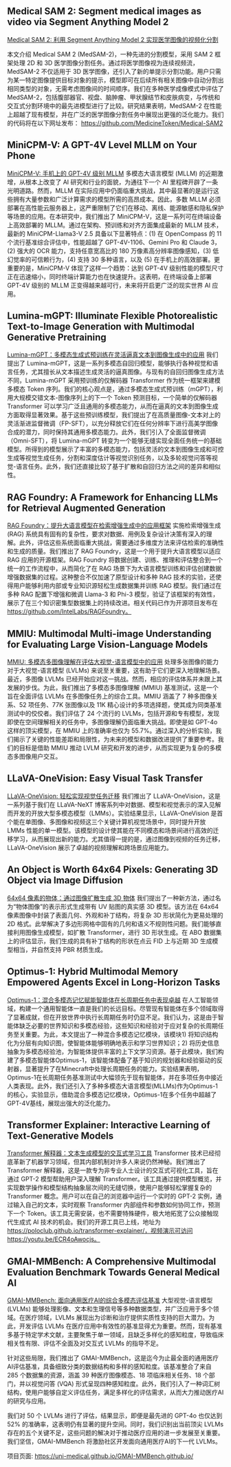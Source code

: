 ## Medical SAM 2: Segment medical images as video via Segment Anything Model 2
[Medical SAM 2: 利用 Segment Anything Model 2 实现医学图像的视频化分割](https://arxiv.org/abs/2408.00874)

本文介绍 Medical SAM 2 (MedSAM-2)，一种先进的分割模型，采用 SAM 2 框架处理 2D 和 3D 医学图像分割任务。通过将医学图像视为连续视频流，MedSAM-2 不仅适用于 3D 医学图像，还引入了新的单提示分割功能。用户只需为某一特定图像提供目标对象的提示，模型即可在后续所有相关图像中自动分割出相同类型的对象，无需考虑图像间的时间顺序。我们在多种医学成像模式中评估了 MedSAM-2，包括腹部器官、视盘、脑肿瘤、甲状腺结节和皮肤病变，与传统和交互式分割环境中的最先进模型进行了比较。研究结果表明，MedSAM-2 在性能上超越了现有模型，并在广泛的医学图像分割任务中展现出更强的泛化能力。我们的代码将在以下网址发布：
https://github.com/MedicineToken/Medical-SAM2

## MiniCPM-V: A GPT-4V Level MLLM on Your Phone
[MiniCPM-V: 手机上的 GPT-4V 级别 MLLM](https://arxiv.org/abs/2408.01800)
多模态大语言模型 (MLLM) 的近期激增，从根本上改变了 AI 研究和行业的面貌，为通往下一个 AI 里程碑开辟了一条光明道路。然而，MLLM 在实际应用中仍面临重大挑战，其中最显著的是运行这些拥有大量参数和广泛计算需求的模型所需的高昂成本。因此，多数 MLLM 必须部署在高性能云服务器上，这严重限制了它们在移动、离线、能源敏感和隐私保护等场景的应用。在本研究中，我们推出了 MiniCPM-V，这是一系列可在终端设备上高效部署的 MLLM。通过在架构、预训练和对齐方面集成最新的 MLLM 技术，最新的 MiniCPM-Llama3-V 2.5 具备以下显著特点：(1) 在 OpenCompass 的 11 个流行基准综合评估中，性能超越了 GPT-4V-1106、Gemini Pro 和 Claude 3，(2) 强大的 OCR 能力，支持任意宽高比的 180 万像素高分辨率图像感知，(3) 低幻觉率的可信赖行为，(4) 支持 30 多种语言，以及 (5) 在手机上的高效部署。更重要的是，MiniCPM-V 体现了这样一个趋势：达到 GPT-4V 级别性能的模型尺寸正在迅速缩小，同时终端计算能力也在快速提升。这表明，在终端设备上部署 GPT-4V 级别的 MLLM 正变得越来越可行，未来将开启更广泛的现实世界 AI 应用。

## Lumina-mGPT: Illuminate Flexible Photorealistic Text-to-Image Generation with Multimodal Generative Pretraining
[Lumina-mGPT：多模态生成式预训练在灵活逼真文本到图像生成中的应用](https://arxiv.org/abs/2408.02657)
我们提出了 Lumina-mGPT，这是一系列多模态自回归模型，能够执行各种视觉和语言任务，尤其擅长从文本描述生成灵活的逼真图像。与现有的自回归图像生成方法不同，Lumina-mGPT 采用预训练的仅解码器 Transformer 作为统一框架来建模多模态 Token 序列。我们的核心观点是，通过多模态生成式预训练（mGPT），利用大规模交错文本-图像序列上的下一个 Token 预测目标，一个简单的仅解码器 Transformer 可以学习广泛且通用的多模态能力，从而在逼真的文本到图像生成方面取得显著效果。基于这些预训练模型，我们提出了在高质量图像-文本对上的灵活渐进监督微调（FP-SFT），以充分释放它们在任何分辨率下进行高美学图像合成的潜力，同时保持其通用多模态能力。此外，我们引入了全面监督微调（Omni-SFT），将 Lumina-mGPT 转变为一个能够无缝实现全面任务统一的基础模型。所得到的模型展示了丰富的多模态能力，包括灵活的文本到图像生成和可控生成等视觉生成任务，分割和深度估计等视觉识别任务，以及多轮视觉问答等视觉-语言任务。此外，我们还直接比较了基于扩散和自回归方法之间的差异和相似性。

## RAG Foundry: A Framework for Enhancing LLMs for Retrieval Augmented Generation
[RAG Foundry：提升大语言模型在检索增强生成中的应用框架](https://arxiv.org/abs/2408.02545)
实施检索增强生成 (RAG) 系统具有固有的复杂性，要求对数据、用例及复杂设计决策有深入的理解。此外，评估这些系统面临重大挑战，需要通过多维度方法来评估检索的准确性和生成的质量。我们推出了 RAG Foundry，这是一个用于提升大语言模型以适应 RAG 应用的开源框架。RAG Foundry 将数据创建、训练、推理和评估整合到一个统一的工作流程中，从而简化了在 RAG 场景下为大语言模型训练和评估创建数据增强数据集的过程。这种整合不仅加速了原型设计和多种 RAG 技术的实验，还使得用户能够利用内部或专业知识源轻松生成数据集并训练 RAG 模型。我们通过在多种 RAG 配置下增强和微调 Llama-3 和 Phi-3 模型，验证了该框架的有效性，展示了在三个知识密集型数据集上的持续改进。相关代码已作为开源项目发布在 https://github.com/IntelLabs/RAGFoundry。

## MMIU: Multimodal Multi-image Understanding for Evaluating Large Vision-Language Models
[MMIU: 多模态多图像理解在评估大视觉-语言模型中的应用](https://arxiv.org/abs/2408.02718)
处理多张图像的能力对于大视觉-语言模型 (LVLMs) 来说至关重要，这有助于它们更深入地理解场景。最近，多图像 LVLMs 已经开始应对这一挑战。然而，相应的评估体系并未跟上其发展的步伐。为此，我们推出了多模态多图像理解 (MMIU) 基准测试，这是一个旨在全面评估 LVLMs 在多图像任务上的综合工具。MMIU 涵盖了 7 种多图像关系、52 项任务、77K 张图像以及 11K 精心设计的多项选择题，使其成为同类基准测试中的佼佼者。我们评估了 24 个流行的 LVLMs，包括开源和专有模型，发现即使在空间理解相关的任务中，多图像理解仍面临重大挑战。即使是如 GPT-4o 这样的顶尖模型，在 MMIU 上的准确率也仅为 55.7%。通过深入的分析实验，我们揭示了关键的性能差距和局限性，为未来的模型和数据改进提供了重要参考。我们的目标是借助 MMIU 推动 LVLM 研究和开发的进步，从而实现更为复杂的多模态多图像用户交互。

## LLaVA-OneVision: Easy Visual Task Transfer
[LLaVA-OneVision: 轻松实现视觉任务迁移](https://arxiv.org/abs/2408.03326)
我们推出了 LLaVA-OneVision，这是一系列基于我们在 LLaVA-NeXT 博客系列中对数据、模型和视觉表示的深入见解而开发的开放大型多模态模型（LMMs）。实验结果显示，LLaVA-OneVision 是首个能在单图像、多图像和视频这三个关键计算机视觉场景中，同时提升开放 LMMs 性能的单一模型。该模型的设计使其能在不同模态和场景间进行高效的迁移学习，从而展现出新的能力。尤其值得一提的是，通过图像到视频的任务迁移，LLaVA-OneVision 展示了卓越的视频理解和跨场景应用能力。

## An Object is Worth 64x64 Pixels: Generating 3D Object via Image Diffusion
[64x64 像素的物体：通过图像扩散生成 3D 物体](https://arxiv.org/abs/2408.03178)
我们提出了一种新方法，通过名为“物体图像”的表示形式生成带有 UV 贴图的真实感 3D 模型。该方法在 64x64 像素图像中封装了表面几何、外观和补丁结构，将复杂 3D 形状简化为更易处理的 2D 格式。此举解决了多边形网格中固有的几何和语义不规则性问题。我们能够直接利用图像生成模型，如扩散 Transformer，进行 3D 形状生成。在 ABO 数据集上的评估显示，我们生成的具有补丁结构的形状在点云 FID 上与近期 3D 生成模型相当，并自然支持 PBR 材质生成。

## Optimus-1: Hybrid Multimodal Memory Empowered Agents Excel in Long-Horizon Tasks
[Optimus-1：混合多模态记忆赋能智能体在长周期任务中表现卓越](https://arxiv.org/abs/2408.03615)
在人工智能领域，构建一个通用智能体一直是我们的长远目标。尽管现有智能体在多个领域取得了显著成就，但在开放世界中执行长周期任务时仍显不足。我们认为，这是由于智能体缺乏必要的世界知识和多模态经验，这些知识和经验对于应对复杂的长周期任务至关重要。为此，本文提出了一种混合多模态记忆模块，该模块1) 将知识结构化为分层有向知识图，使智能体能够明确地表示和学习世界知识；2) 将历史信息抽象为多模态经验池，为智能体提供丰富的上下文学习资源。基于此模块，我们构建了多模态智能体Optimus-1，该智能体配备了基于知识的规划器和经验驱动的反射器，显著提升了在Minecraft中处理长周期任务的能力。实验结果表明，Optimus-1在长周期任务基准测试中大幅领先于现有智能体，并在多项任务中接近人类表现。此外，我们还引入了多种多模态大语言模型(MLLMs)作为Optimus-1的核心，实验显示，借助混合多模态记忆模块，Optimus-1在多个任务中超越了GPT-4V基线，展现出强大的泛化能力。

## Transformer Explainer: Interactive Learning of Text-Generative Models
[Transformer 解释器：文本生成模型的交互式学习工具](https://arxiv.org/abs/2408.04619)
Transformer 技术已经彻底革新了机器学习领域，但其内部机制对许多人来说仍然神秘。我们推出了 Transformer 解释器，这是一款专为非专业人士设计的交互式可视化工具，旨在通过 GPT-2 模型帮助用户深入理解 Transformer。该工具通过提供模型概览，并实现数学操作和模型结构抽象层次间的无缝切换，使用户能够轻松掌握复杂的 Transformer 概念。用户可以在自己的浏览器中运行一个实时的 GPT-2 实例，通过输入自己的文本，实时观察 Transformer 内部组件和参数如何协同工作，预测下一个 Token。该工具无需安装，也不需要特殊硬件，极大地拓宽了公众接触现代生成式 AI 技术的机会。我们的开源工具已上线，地址为 https://poloclub.github.io/transformer-explainer/，视频演示可访问 https://youtu.be/ECR4oAwocjs。

## GMAI-MMBench: A Comprehensive Multimodal Evaluation Benchmark Towards General Medical AI
[GMAI-MMBench: 面向通用医疗AI的综合多模态评估基准](https://arxiv.org/abs/2408.03361)
大型视觉-语言模型 (LVLMs) 能够处理影像、文本和生理信号等多种数据类型，并广泛应用于多个领域。在医疗领域，LVLMs 展现出为诊断和治疗提供实质性支持的巨大潜力。为此，开发评估 LVLMs 在医疗应用中有效性的基准显得尤为重要。然而，现有基准多基于特定学术文献，主要聚焦于单一领域，且缺乏多样化的感知粒度，导致临床相关性有限、评估不全面及对交互式 LVLMs 的指导不足。

针对这些局限，我们推出了 GMAI-MMBench，这是迄今为止最全面的通用医疗AI评估基准，具备细致分类的数据结构和多样的感知粒度。该基准整合了来自 285 个数据集的资源，涵盖 39 种医疗图像模态、18 项临床相关任务、18 个部门，并以视觉问答 (VQA) 形式呈现四种感知粒度。此外，我们引入了一种词汇树结构，使用户能够自定义评估任务，满足多样化的评估需求，从而大力推动医疗AI的研究与应用。

我们对 50 个 LVLMs 进行了评估，结果显示，即便是最先进的 GPT-4o 也仅达到 52% 的准确率，这表明仍有显著的提升空间。同时，我们识别出当前顶尖 LVLMs 存在的五个关键不足，这些问题的解决对于推动医疗应用的进一步发展至关重要。我们坚信，GMAI-MMBench 将激励社区开发面向通用医疗AI的下一代 LVLMs。

项目页面: https://uni-medical.github.io/GMAI-MMBench.github.io/

